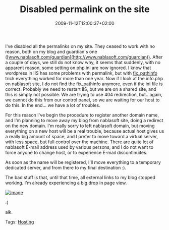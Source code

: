 ﻿---
title: "Disabled permalink on the site"
description: ""
date: 2009-11-12T12:00:37+02:00
draft: false
tags: [General,Nablasoft]
categories: [General,Nablasoft]
---
I've disabled all the permalinks on my site. They ceased to work with no reason, both on my blog and guardian's one ([www.nablasoft.com/guardian](http://www.nablasoft.com/guardian)). After a couple of days, we still do not know why, it seems that suddenly, with no apparent reason, some setting on php.ini are now ignored. I know that wordpress in IIS has some problems with permalink, but with [fix\_pathinfo](http://www.codewrecks.com/blog/?p=274) trick everything worked for more than one year. Now if I look at the info.php on nablasoft site, I do not find the fix\_pathinfo anymore, even if the ini file is correct. Probably we need to restart IIS, but we are on a shared site, and this is simply not possible. We are trying to use 404 redirection, but.. again, we cannot do this from our control panel, so we are waiting for our host to do this. In the end... we have a lot of troubles.

For this reason I've begin the procedure to register another domain name, and I'm planning to move away my blog from nablasoft site, doing a redirect on the new domain. I'm really sorry to left nablasoft domain, but moving everything on a new host will be a real trouble, because actual host gives us a really big amount of space, and I prefer to move toward a virtual server, with less space, but full control over the machine. There are quite lot of nablasoft E-mail address used by various persons, and I do not want to force anyone to change host, or to experience E-mail discontinuites.

As soon as the name will be registered, I'll move everything to a temporary dedicated server, and from there to my final destination :).

The bad stuff is that, until that time, all external links to my blog stopped working. I'm already experiencing a big drop in page view.

[![image](https://www.codewrecks.com/blog/wp-content/uploads/2009/11/image_thumb13.png "image")](https://www.codewrecks.com/blog/wp-content/uploads/2009/11/image13.png)

:(

alk.

Tags: [Hosting](http://technorati.com/tag/Hosting)
